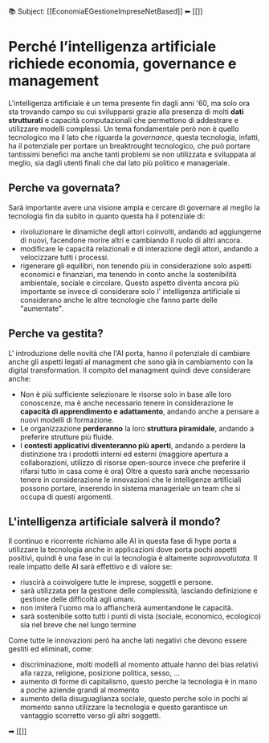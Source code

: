 📚 Subject: [[EconomiaEGestioneImpreseNetBased]]
⬅ [[]]

# Perché l’intelligenza artificiale richiede economia, governance e management
L'intelligenza artificiale è un tema presente fin dagli anni '60, ma solo ora sta trovando campo su cui svilupparsi grazie alla presenza di molti **dati strutturati** e capacità computazionali che permettono di addestrare e utilizzare modelli complessi.
Un tema fondamentale però non è quello tecnologico ma il lato che riguarda la *governance*, questa tecnologia, infatti, ha il potenziale per portare un breaktrought tecnologico, che può portare tantissimi benefici ma anche tanti problemi se non utilizzata e sviluppata al meglio, sia dagli utenti finali che dal lato più politico e manageriale.

## Perche va governata?
Sarà importante avere una visione ampia e cercare di governare al meglio la tecnologia fin da subito in quanto questa ha il potenziale di:
- rivoluzionare le dinamiche degli attori coinvolti, andando ad aggiungerne di nuovi, facendone morire altri e cambiando il ruolo di altri ancora.
- modificare le capacità relazionali e di interazione degli attori, andando a velocizzare tutti i processi.
- rigenerare gli equilibri, non tenendo più in considerazione solo aspetti economici e finanziari, ma tenendo in conto anche la sostenibilità ambientale, sociale e circolare.
Questo aspetto diventa ancora più importante se invece di considerare solo l' intelligenza artificiale si considerano anche le altre tecnologie che fanno parte delle "aumentate".

## Perche va gestita?
L' introduzione delle novità che l'AI porta, hanno il potenziale di cambiare anche gli aspetti legati al managment che sono già in cambiamento con la digital transformation.
Il compito del managment quindi deve considerare anche:
- Non è più sufficiente selezionare le risorse solo in base alle loro conoscenze, ma è anche necessario tenere in considerazione le **capacità di apprendimento e adattamento**, andando anche a pensare a nuovi modelli di formazione.
- Le organizzazione **perderanno** la loro **struttura piramidale**, andando a preferire strutture più fluide.
- I **contesti applicativi diventeranno più aperti**, andando a perdere la distinzione tra i prodotti interni ed esterni (maggiore apertura a collaborazioni, utilizzo di risorse open-source invece che preferire il rifarsi tutto in casa come è ora)
Oltre a questo sarà anche necessario tenere in considerazione le innovazioni che le intelligenze artificiali possono portare, inserendo in sistema manageriale un team che si occupa di questi argomenti.

## L'intelligenza artificiale salverà il mondo?
Il continuo e ricorrente richiamo alle AI in questa fase di hype porta a utilizzare la tecnologia anche in applicazioni dove porta pochi aspetti positivi, quindi è una fase in cui la tecnologia è altamente *sopravvalutata*.
Il reale impatto delle AI sarà effettivo e di valore se:
- riuscirà a coinvolgere tutte le imprese, soggetti e persone.
- sarà utilizzata per la gestione delle complessità, lasciando definizione e gestione delle difficoltà agli umani.
- non imiterà l'uomo ma lo affiancherà aumentandone le capacità.
- sarà sostenibile sotto tutti i punti di vista (sociale, economico, ecologico) sia nel breve che nel lungo termine

Come tutte le innovazioni però ha anche lati negativi che devono essere gestiti ed eliminati, come:
- discriminazione, molti modelli al momento attuale hanno dei bias relativi alla razza, religione, posizione politica, sesso, ...
- aumento di forme di capitalismo, questo perche la tecnologia è in mano a poche aziende grandi al momento
- aumento della disuguaglianza sociale, questo perche solo in pochi al momento sanno utilizzare la tecnologia e questo garantisce un vantaggio scorretto verso gli altri soggetti.



➡ [[]]
